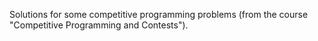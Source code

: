 Solutions for some competitive programming problems (from the course "Competitive Programming and Contests").
